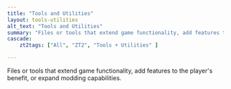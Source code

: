 ```yaml
---
title: "Tools and Utilities"
layout: tools-utilities
alt_text: "Tools and Utilities"
summary: "Files or tools that extend game functionality, add features to the player's benefit, or expand modding capabilities."
cascade:
    zt2tags: ["All", "ZT2", "Tools + Utilities" ]

---
```


Files or tools that extend game functionality, add features to the player's benefit, or expand modding capabilities.